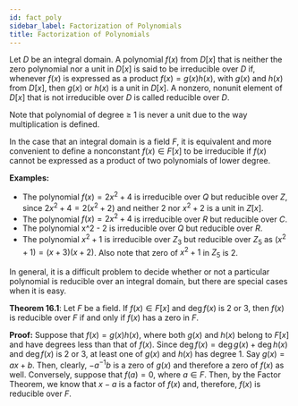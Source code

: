 ```yaml
---
id: fact_poly
sidebar_label: Factorization of Polynomials
title: Factorization of Polynomials
---
```


Let $D$ be an integral domain. A polynomial $f(x)$ from $D[x]$ that is
neither the zero polynomial nor a unit in $D[x]$ is said to be irreducible
over $D$ if, whenever $f(x)$ is expressed as a product $f(x) = g(x)h(x)$, with
$g(x)$ and $h(x)$ from $D[x]$, then $g(x)$ or $h(x)$ is a unit in $D[x]$. A nonzero,
nonunit element of $D[x]$ that is not irreducible over $D$ is called
reducible over $D$.

Note that polynomial of degree $\geq$ 1 is never a unit due to the way multiplication is defined.

In the case that an integral domain is a field $F$, it is equivalent and more
convenient to define a nonconstant $f(x) \in F[x]$ to be irreducible if $f(x)$ cannot be expressed as a product of two polynomials of lower degree.

**Examples:**

*  The polynomial $f(x) = 2x^2 + 4$ is irreducible over $Q$ but reducible over $Z$, since $2x^2 + 4 = 2(x^2 + 2)$ and neither $2$ nor $x^2 + 2$ is a unit in $Z[x]$.
* The polynomial $f(x) = 2x^2 + 4$ is irreducible over $R$ but reducible over $C$.
*  The polynomial x^2 - 2 is irreducible over $Q$ but reducible over $R$.
*  The polynomial $x^2 + 1$ is irreducible over $Z_3$ but reducible over $Z_5$ as $(x^2 + 1) = (x + 3)(x + 2)$. Also note that zero of $x^2 + 1$ in $Z_5$ is 2.

In general, it is a difficult problem to decide whether or not a particular polynomial is reducible over an integral domain, but there are special cases when it is easy. 

**Theorem 16.1**: Let $F$ be a field. If $f(x) \in F[x]$ and $\operatorname{deg} f(x)$ is 2 or 3, then $f(x)$ is reducible over $F$ if and only if $f(x)$ has a zero in $F$.

**Proof:** Suppose that $f(x) = g(x)h(x)$, where both $g(x)$ and $h(x)$ belong to $F[x]$ and have degrees less than that of $f(x)$. Since $\operatorname{deg} f(x) = \operatorname{deg} g(x) + \operatorname{deg} h(x)$ and $\operatorname{deg} f(x)$ is 2 or 3, at least one of $g(x)$ and $h(x)$ has degree 1. Say $g(x) = ax + b$. Then, clearly, $-a^{-1}b$ is a zero of $g(x)$ and therefore a zero of $f(x)$ as well. Conversely, suppose that $f(a) = 0$, where $a \in F$. Then, by the Factor Theorem, we know that $x - a$ is a factor of $f(x)$ and, therefore, $f(x)$ is reducible over $F$.







